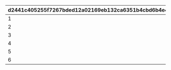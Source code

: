 |d2441c405255f7267bded12a02169eb132ca6351b4cbd6b4e47499b2512dd20b|cb3bda2f73808bfa60e293277f1a327f18cddc3a24ffbe81d00e8ba799ad439a|74742790719aec116ea69097247b71178e1afe9ad03d23bd2cfa4db9aa70a4cd|cce85743b222eaf83197b13453672b15326cd0a93aa00ab98278b3b5285e2b2c|
| --- | --- | --- | --- |
|1|1|9|1010|
|2|10|19|1030|
|3|20|29|1050|
|4|30|39|1070|
|5|40|49|1100|
|6|50|999|1200|
